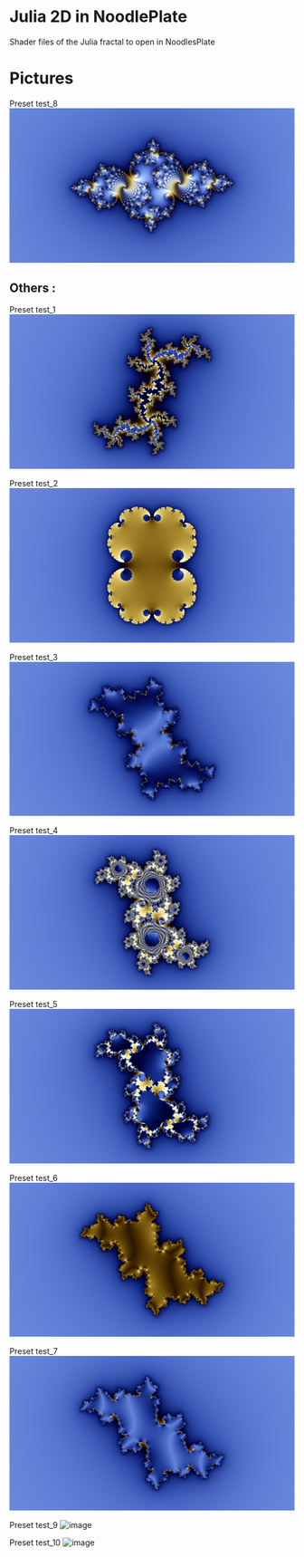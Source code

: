 # Julia 2D in NoodlePlate

Shader files of the Julia fractal to open in NoodlesPlate

# Pictures

Preset test_8
![image](pictures/test_8.png)

## Others :

Preset test_1
![image](pictures/test_1.png)

Preset test_2
![image](pictures/test_2.png)

Preset test_3
![image](pictures/test_3.png)

Preset test_4
![image](pictures/test_4.png)

Preset test_5
![image](pictures/test_5.png)

Preset test_6
![image](pictures/test_6.png)

Preset test_7
![image](pictures/test_7.png)

Preset test_9
![image](pictures/test_9.png)

Preset test_10
![image](pictures/test_10.png)
